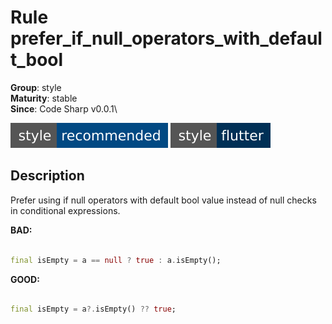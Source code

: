 # Rule prefer_if_null_operators_with_default_bool

**Group**: style\
**Maturity**: stable\
**Since**: Code Sharp v0.0.1\

[![recommended](style-recommended.svg)](https://github.com/Nomeleel/code_sharp/blob/main/lib/recommended.yaml)
[![flutter](style-flutter.svg)](https://github.com/Nomeleel/code_sharp/blob/main/lib/flutter.yaml)

## Description

Prefer using if null operators with default bool value instead of null checks in conditional
expressions.

**BAD:**
```dart

final isEmpty = a == null ? true : a.isEmpty();

```

**GOOD:**
```dart

final isEmpty = a?.isEmpty() ?? true;

```
